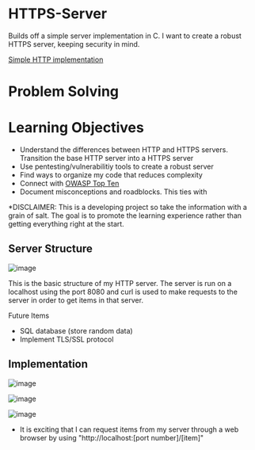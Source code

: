 # HTTPS-Server
Builds off a simple server implementation in C. I want to create a robust HTTPS server, keeping security in mind. 

[Simple HTTP implementation](https://github.com/hashjaco/C-HTTP-Server)

# Problem Solving

# Learning Objectives
- Understand the differences between HTTP and HTTPS servers. Transition the base HTTP server into a HTTPS server
- Use pentesting/vulnerabilitiy tools to create a robust server
- Find ways to organize my code that reduces complexity
- Connect with [OWASP Top Ten](https://owasp.org/www-project-top-ten/#:~:text=The%20OWASP%20Top%2010%20is,step%20towards%20more%20secure%20coding)
- Document misconceptions and roadblocks. This ties with  

\*DISCLAIMER: This is a developing project so take the information with a grain of salt. The goal is to promote the learning experience rather than getting everything right at the start.

## Server Structure

![image](https://github.com/user-attachments/assets/bbb03718-9f0b-450e-90e0-883fc0d128c4)

This is the basic structure of my HTTP server. The server is run on a localhost using the port 8080 and curl is used to make requests to the server in order to get items in that server.



Future Items
- SQL database (store random data)
- Implement TLS/SSL protocol

## Implementation

![image](https://github.com/user-attachments/assets/67f9e13b-7813-4662-87b5-6754955d6a5c)

![image](https://github.com/user-attachments/assets/5620b80a-9586-4706-8835-88c88e03f31f)

![image](https://github.com/user-attachments/assets/18c5b914-b0aa-48a2-9e59-d6cfac576fad)

- It is exciting that I can request items from my server through a web browser by using "http://localhost:[port number]/[item]"

